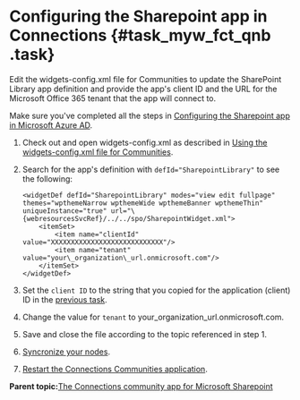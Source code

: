# Configuring the Sharepoint app in Connections {#task_myw_fct_qnb .task}

Edit the widgets-config.xml file for Communities to update the SharePoint Library app definition and provide the app's client ID and the URL for the Microsoft Office 365 tenant that the app will connect to.

Make sure you've completed all the steps in [Configuring the Sharepoint app in Microsoft Azure AD](t_admin_sharepoint_app_enabling.md).

1.  Check out and open widgets-config.xml as described in [Using the widgets-config.xml file for Communities](../../admin/admin/t_admin_communities_use_widgets_config.md).

2.  Search for the app's definition with `defId="SharepointLibrary"` to see the following:

    ```
    <widgetDef defId="SharepointLibrary" modes="view edit fullpage" themes="wpthemeNarrow wpthemeWide wpthemeBanner wpthemeThin" uniqueInstance="true" url="\{webresourcesSvcRef}/../../spo/SharepointWidget.xml"> 
        <itemSet> 
            <item name="clientId" value="XXXXXXXXXXXXXXXXXXXXXXXXXXXX"/> 
            <item name="tenant" value="your\_organization\_url.onmicrosoft.com"/>
        </itemSet> 
    </widgetDef>  

    ```

3.  Set the `client ID` to the string that you copied for the application \(client\) ID in the [previous task](t_admin_sharepoint_app_enabling.md).

4.  Change the value for `tenant` to your\_organization\_url.onmicrosoft.com.

5.  Save and close the file according to the topic referenced in step 1.

6.  [Syncronize your nodes](../../admin/migrate/t_synch_updates.md).

7.  [Restart the Connections Communities application](../../admin/admin/t_admin_common_startstop_apps.md).


**Parent topic:**[The Connections community app for Microsoft Sharepoint](../../connectors/admin/c_admin_sharepoint_app_container.md)

